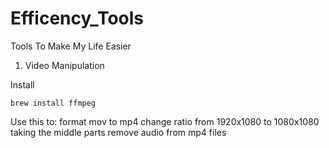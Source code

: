 # Efficency_Tools
Tools To Make My Life Easier

1. Video Manipulation

Install

```
brew install ffmpeg
```

Use this to:
format mov to mp4
change ratio from 1920x1080 to 1080x1080 taking the middle parts
remove audio from mp4 files
